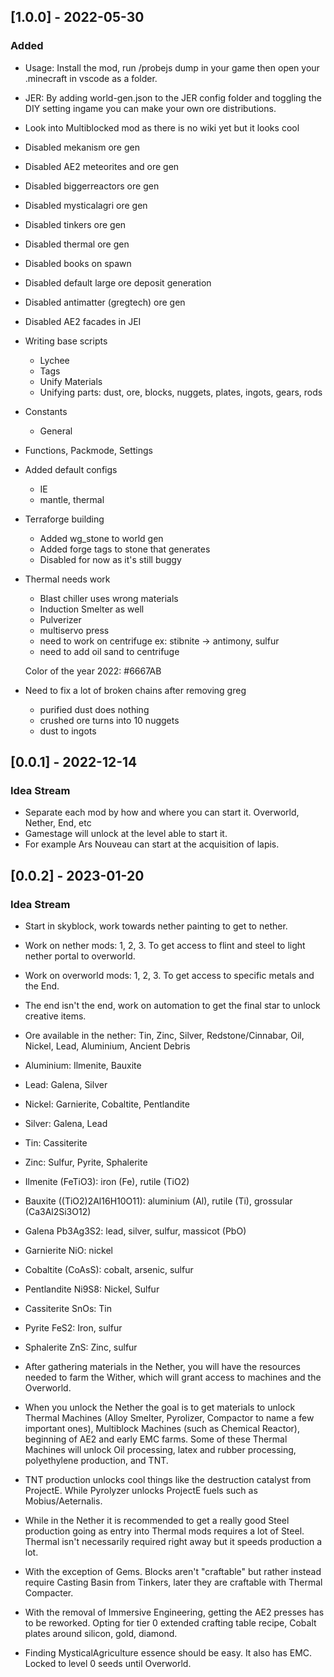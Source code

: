 ## [1.0.0] - 2022-05-30

### Added
- Usage:  Install the mod, run /probejs dump in your game then open your .minecraft in vscode as a folder.
- JER: By adding world-gen.json to the JER config folder and toggling the DIY setting ingame you can make your own ore distributions.
- Look into Multiblocked mod as there is no wiki yet but it looks cool

- Disabled mekanism ore gen
- Disabled AE2 meteorites and ore gen
- Disabled biggerreactors ore gen
- Disabled mysticalagri ore gen
- Disabled tinkers ore gen
- Disabled thermal ore gen
- Disabled books on spawn
- Disabled default large ore deposit generation
- Disabled antimatter (gregtech) ore gen
- Disabled AE2 facades in JEI
- Writing base scripts
    - Lychee
    - Tags
    - Unify Materials
    - Unifying parts: dust, ore, blocks, nuggets, plates, ingots, gears, rods
- Constants
    - General
- Functions, Packmode, Settings
- Added default configs
    - IE
    - mantle, thermal
- Terraforge building
    - Added wg_stone to world gen
    - Added forge tags to stone that generates
    - Disabled for now as it's still buggy
- Thermal needs work
    - Blast chiller uses wrong materials
    - Induction Smelter as well
    - Pulverizer
    - multiservo press
    - need to work on centrifuge ex: stibnite -> antimony, sulfur
    - need to add oil sand to centrifuge

    Color of the year 2022:
    #6667AB
    
- Need to fix a lot of broken chains after removing greg
    - purified dust does nothing
    - crushed ore turns into 10 nuggets
    - dust to ingots



## [0.0.1] - 2022-12-14

### Idea Stream

- Separate each mod by how and where you can start it. Overworld, Nether, End, etc
- Gamestage will unlock at the level able to start it.
- For example Ars Nouveau can start at the acquisition of lapis.


## [0.0.2] - 2023-01-20

### Idea Stream

- Start in skyblock, work towards nether painting to get to nether.
- Work on nether mods: 1, 2, 3. To get access to flint and steel to light nether portal to overworld.
- Work on overworld mods: 1, 2, 3. To get access to specific metals and the End.
- The end isn't the end, work on automation to get the final star to unlock creative items.

- Ore available in the nether: Tin, Zinc, Silver, Redstone/Cinnabar, Oil, Nickel, Lead, Aluminium, Ancient Debris
- Aluminium: Ilmenite, Bauxite
- Lead: Galena, Silver
- Nickel: Garnierite, Cobaltite, Pentlandite
- Silver: Galena, Lead
- Tin: Cassiterite
- Zinc: Sulfur, Pyrite, Sphalerite

- Ilmenite (FeTiO3): iron (Fe), rutile (TiO2)
- Bauxite ((TiO2)2Al16H10O11): aluminium (Al), rutile (Ti), grossular (Ca3Al2Si3O12)
- Galena Pb3Ag3S2: lead, silver, sulfur, massicot (PbO)
- Garnierite NiO: nickel
- Cobaltite (CoAsS): cobalt, arsenic, sulfur
- Pentlandite Ni9S8: Nickel, Sulfur
- Cassiterite SnOs: Tin
- Pyrite FeS2: Iron, sulfur
- Sphalerite ZnS: Zinc, sulfur

- After gathering materials in the Nether, you will have the resources needed to farm the Wither, which will grant access to machines and the Overworld.
- When you unlock the Nether the goal is to get materials to unlock Thermal Machines (Alloy Smelter, Pyrolizer, Compactor to name a few important ones), Multiblock Machines (such as Chemical Reactor), beginning of AE2 and early EMC farms. Some of these Thermal Machines will unlock Oil processing, latex and rubber processing, polyethylene production, and TNT.
- TNT production unlocks cool things like the destruction catalyst from ProjectE. While Pyrolyzer unlocks ProjectE fuels such as Mobius/Aeternalis.
- While in the Nether it is recommended to get a really good Steel production going as entry into Thermal mods requires a lot of Steel. Thermal isn't necessarily required right away but it speeds production a lot.
- With the exception of Gems. Blocks aren't "craftable" but rather instead require Casting Basin from Tinkers, later they are craftable with Thermal Compacter.
- With the removal of Immersive Engineering, getting the AE2 presses has to be reworked. Opting for tier 0 extended crafting table recipe, Cobalt plates around silicon, gold, diamond.
- Finding MysticalAgriculture essence should be easy. It also has EMC. Locked to level 0 seeds until Overworld.